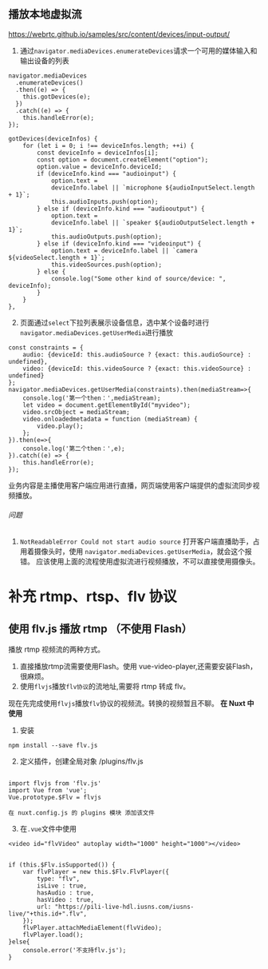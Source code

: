 ## 播放本地虚拟流
https://webrtc.github.io/samples/src/content/devices/input-output/
1. 通过`navigator.mediaDevices.enumerateDevices`请求一个可用的媒体输入和输出设备的列表
```
navigator.mediaDevices
  .enumerateDevices()
  .then((e) => {
    this.gotDevices(e);
  })
  .catch((e) => {
    this.handleError(e);
});
```

```
gotDevices(deviceInfos) {
    for (let i = 0; i !== deviceInfos.length; ++i) {
        const deviceInfo = deviceInfos[i];
        const option = document.createElement("option");
        option.value = deviceInfo.deviceId;
        if (deviceInfo.kind === "audioinput") {
            option.text =
            deviceInfo.label || `microphone ${audioInputSelect.length + 1}`;
            this.audioInputs.push(option);
        } else if (deviceInfo.kind === "audiooutput") {
            option.text =
            deviceInfo.label || `speaker ${audioOutputSelect.length + 1}`;
            this.audioOutputs.push(option);
        } else if (deviceInfo.kind === "videoinput") {
            option.text = deviceInfo.label || `camera ${videoSelect.length + 1}`;
            this.videoSources.push(option);
        } else {
            console.log("Some other kind of source/device: ", deviceInfo);
        }
    }
},
```

2. 页面通过`select`下拉列表展示设备信息，选中某个设备时进行 `navigator.mediaDevices.getUserMedia`进行播放

```
const constraints = {
    audio: {deviceId: this.audioSource ? {exact: this.audioSource} : undefined},
    video: {deviceId: this.videoSource ? {exact: this.videoSource} : undefined}
};
navigator.mediaDevices.getUserMedia(constraints).then(mediaStream=>{
    console.log('第一个then：',mediaStream);
    let video = document.getElementById("myvideo");
    video.srcObject = mediaStream;
    video.onloadedmetadata = function (mediaStream) {
        video.play();
    };
}).then(e=>{
    console.log('第二个then：',e);
}).catch((e) => {
    this.handleError(e);
});
```

业务内容是主播使用客户端应用进行直播，网页端使用客户端提供的虚拟流同步视频播放。
###### 问题
1. `NotReadableError Could not start audio source`
打开客户端直播助手，占用着摄像头时，使用 `navigator.mediaDevices.getUserMedia`，就会这个报错。
应该使用上面的流程使用虚拟流进行视频播放，不可以直接使用摄像头。


# 补充 rtmp、rtsp、flv 协议

## 使用 flv.js 播放 rtmp （不使用 Flash）
播放 rtmp 视频流的两种方式。
1. 直接播放rtmp流需要使用Flash。使用 vue-video-player,还需要安装Flash，很麻烦。
2. 使用`flvjs`播放`flv协议`的流地址,需要将 rtmp 转成 flv。

现在先完成使用`flvjs`播放`flv`协议的视频流。转换的视频暂且不聊。
**在 Nuxt 中使用**

1. 安装
```
npm install --save flv.js
```
2. 定义插件，创建全局对象
/plugins/flv.js
```

import flvjs from 'flv.js'
import Vue from 'vue';
Vue.prototype.$Flv = flvjs

在 nuxt.config.js 的 plugins 模块 添加该文件
```
3. 在`.vue`文件中使用
```
<video id="flvVideo" autoplay width="1000" height="1000"></video>


if (this.$Flv.isSupported()) {
    var flvPlayer = new this.$Flv.FlvPlayer({
        type: "flv",
        isLive : true,
        hasAudio : true,
        hasVideo : true,
        url: "https://pili-live-hdl.iusns.com/iusns-live/"+this.id+".flv",
    });
    flvPlayer.attachMediaElement(flvVideo);
    flvPlayer.load();
}else{
    console.error('不支持flv.js');
}
```